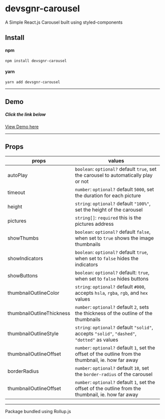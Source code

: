 # devsgnr-carousel

A Simple React.js Carousel built using styled-components

## Install

#### npm

`npm install devsgnr-carousel`

#### yarn

`yarn add devsgnr-carousel`

---

## Demo

##### Click the link below

[View Demo here](https://codesandbox.io/s/devsgnr-carousel-4lm2d)

---

## Props

| props                     | values                                                                                                |
| ------------------------- | ----------------------------------------------------------------------------------------------------- |
| autoPlay                  | `boolean`: `optional?` default `true`, set the carousel to automatically play or not                  |
| timeout                   | `number`: `optional?` default `5000`, set the duration for each picture                               |
| height                    | `string`: `optional?` default `"100%"`, set the height of the carousel                                |
| pictures                  | `string[]`: `required` this is the pictures address                                                   |
| showThumbs                | `boolean`: `optional?` default `false`, when set to `true` shows the image thumbnails                 |
| showIndicators            | `boolean`: `optional?` default `true`, when set to `false` hides the indicators                       |
| showButtons               | `boolean`: `optional?` default: `true`, when set to `false` hides buttons                             |
| thumbnailOutlineColor     | `string`: `optional?` default `#000`, accepts `hsla`, `rgba`, `rgb`, and `hex` values                 |
| thumbnailOutlineThickness | `number`: `optional?` default `2`, sets the thickness of the outline of the thumbnails                |
| thumbnailOutlineStyle     | `string`: `optional?` default `"solid"`, accepts `"solid"`, `"dashed"`, `"dotted"` as values          |
| thumbnailOutlineOffset    | `number`: `optional?` default `1`, set the offset of the outline from the thumbnail, ie. how far away |
| borderRadius              | `number`: `optional?` default `10`, set the `border-radius` of the carousel                           |
| thumbnailOutlineOffset    | `number`: `optional?` default `1`, set the offset of the outline from the thumbnail, ie. how far away |

---

Package bundled using Rollup.js
